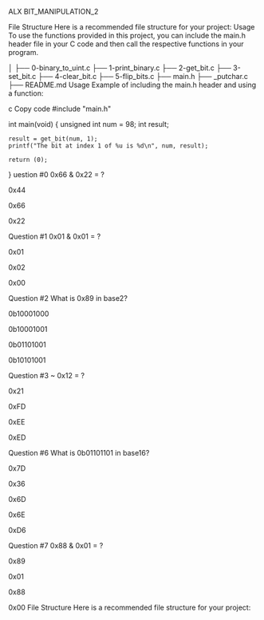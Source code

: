 ALX 
BIT_MANIPULATION_2

File Structure
Here is a recommended file structure for your project:
Usage
To use the functions provided in this project, you can include the main.h header file in your C code and then call the respective functions in your program.

│
├── 0-binary_to_uint.c
├── 1-print_binary.c
├── 2-get_bit.c
├── 3-set_bit.c
├── 4-clear_bit.c
├── 5-flip_bits.c
├── main.h
├── _putchar.c
├── README.md
Usage
Example of including the main.h header and using a function:

c
Copy code
#include "main.h"

int main(void)
{
    unsigned int num = 98;
    int result;

    result = get_bit(num, 1);
    printf("The bit at index 1 of %u is %d\n", num, result);

    return (0);
}
uestion #0
0x66 & 0x22 = ?


0x44


0x66


0x22

Question #1
0x01 & 0x01 = ?


0x01


0x02

0x00

Question #2
What is 0x89 in base2?


0b10001000


0b10001001


0b01101001


0b10101001

Question #3
~ 0x12 = ?


0x21


0xFD


0xEE


0xED


Question #6
What is 0b01101101 in base16?


0x7D


0x36


0x6D


0x6E


0xD6

Question #7
0x88 & 0x01 = ?


0x89


0x01


0x88


0x00
File Structure Here is a recommended file structure for your project:
